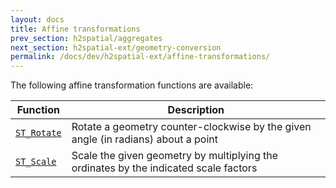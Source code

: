 ```yaml
---
layout: docs
title: Affine transformations
prev_section: h2spatial/aggregates
next_section: h2spatial-ext/geometry-conversion
permalink: /docs/dev/h2spatial-ext/affine-transformations/
---
```


The following affine transformation functions are available:

| Function | Description |
| - | - |
| [`ST_Rotate`](../ST_Rotate) | Rotate a geometry counter-clockwise by the given angle (in radians) about a point |
| [`ST_Scale`](../ST_Scale) | Scale the given geometry by multiplying the ordinates by the indicated scale factors |
